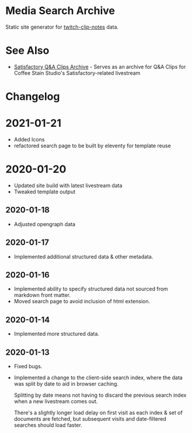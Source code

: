 # Media Search Archive

Static site generator for
	[twitch-clip-notes](https://github.com/SignpostMarv/twitch-clip-notes)
	data.

# See Also

* [Satisfactory Q&A Clips Archive](https://clips.satisfactory.signpostmarv.name/) - Serves as an archive for Q&A Clips for Coffee Stain Studio's Satisfactory-related livestream

# Changelog

# 2021-01-21
* Added Icons
* refactored search page to be built by eleventy for template reuse

# 2020-01-20
* Updated site build with latest livestream data
* Tweaked template output

## 2020-01-18
* Adjusted opengraph data

## 2020-01-17
* Implemented additional structured data & other metadata.

## 2020-01-16
* Implemented ability to specify structured data not sourced from markdown front matter.
* Moved search page to avoid inclusion of html extension.

## 2020-01-14
* Implemented more structured data.

## 2020-01-13
* Fixed bugs.

* Implemented a change to the client-side search index,
	where the data was split by date to aid in browser caching.

	Splitting by date means not having to discard the previous search index when a new livestream comes out.

	There's a slightly longer load delay on first visit as each index & set of documents are fetched, but subsequent visits and date-filtered searches should load faster.
